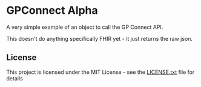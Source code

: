 # GPConnect Alpha

A very simple example of an object to call the GP Connect API.

This doesn't do anything specifically FHIR yet - it just returns the raw json.

## License

This project is licensed under the MIT License - see the [LICENSE.txt](LICENSE.txt) file for details
